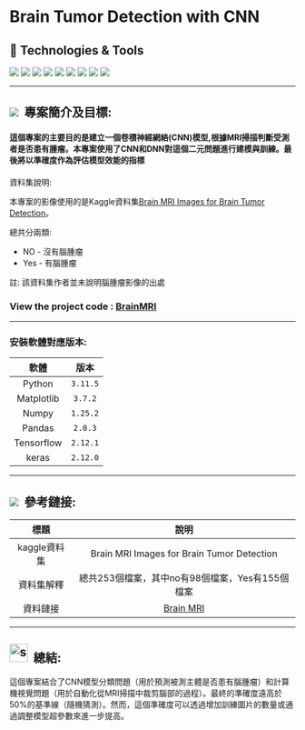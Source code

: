 <h1>Brain Tumor Detection with CNN</h1>

<h2> 🔧 Technologies & Tools </h2>
 <div>
 <img src="https://img.shields.io/badge/Python-3776AB?style=for-the-badge&logo=python&logoColor=white" />
  <img src="https://img.shields.io/badge/TensorFlow-FF6F00?style=for-the-badge&logo=tensorflow&logoColor=white"/>
  <img src="https://img.shields.io/badge/numpy-%23013243.svg?style=for-the-badge&logo=numpy&logoColor=white"/>
  <img src="https://img.shields.io/badge/pandas-%23150458.svg?style=for-the-badge&logo=pandas&logoColor=white"/>
  <img src="https://img.shields.io/badge/Keras-%23D00000.svg?style=for-the-badge&logo=Keras&logoColor=white"/>
  <img src="https://img.shields.io/badge/scikit--learn-%23F7931E.svg?style=for-the-badge&logo=scikit-learn&logoColor=white"/>
  <img src="https://img.shields.io/badge/Matplotlib-%23ffffff.svg?style=for-the-badge&logo=Matplotlib&logoColor=black"/>
  <img src="https://img.shields.io/badge/opencv-%23white.svg?style=for-the-badge&logo=opencv&logoColor=white"/>
  <img src="https://img.shields.io/badge/Colab-F9AB00?style=for-the-badge&logo=googlecolab&color=525252"/>
  </div>
 
 ---
 
 <h2 ><img src="https://img.icons8.com/office/30/000000/training.png"/> &nbsp專案簡介及目標: </h2>
 
#### 這個專案的主要目的是建立一個卷積神經網絡(CNN)模型,根據MRI掃描判斷受測者是否患有腫瘤。本專案使用了CNN和DNN對這個二元問題進行建模與訓練。最後將以準確度作為評估模型效能的指標

資料集說明:

本專案的影像使用的是Kaggle資料集[Brain MRI Images for Brain Tumor Detection](https://colab.research.google.com/corgiredirector?site=https%3A%2F%2Fwww.kaggle.com%2Fdatasets%2Fnavoneel%2Fbrain-mri-images-for-brain-tumor-detection%3Fselect%3Dyes)。

總共分兩類:

- NO - 沒有腦腫瘤
- Yes - 有腦腫瘤

註: 該資料集作者並未說明腦腫瘤影像的出處

### View the project code : [BrainMRI](https://github.com/chrisluo5311/Team_Image_Recognition/blob/master/BrainMRI.ipynb)
 
 ---

### 安裝軟體對應版本:
|  軟體  |  版本  |  
|:------:|:--------:|
|  Python  | `3.11.5`   | 
|  Matplotlib  | `3.7.2`   | 
|  Numpy  | `1.25.2`   | 
|  Pandas  | `2.0.3`   | 
|  Tensorflow  | `2.12.1`   | 
|  keras  | `2.12.0`   | 

 ---

 <h2 ><img src="https://img.icons8.com/office/30/000000/training.png"/> &nbsp參考鏈接: </h2>

|  標題  |  說明  |  
|:------:|:--------:|
|  kaggle資料集  | Brain MRI Images for Brain Tumor Detection  | 
|  資料集解釋  | 總共253個檔案，其中no有98個檔案，Yes有155個檔案    | 
|  資料鏈接  | [Brain MRI](https://www.kaggle.com/datasets/navoneel/brain-mri-images-for-brain-tumor-detection?select=yes)   | 


---

<h2><img width="32" height="32" src="https://img.icons8.com/nolan/64/summary-list.png" alt="summary-list"/> &nbsp總結: </h2>

這個專案結合了CNN模型分類問題（用於預測被測主體是否患有腦腫瘤）和計算機視覺問題（用於自動化從MRI掃描中裁剪腦部的過程）。最終的準確度遠高於50%的基準線（隨機猜測）。然而，這個準確度可以透過增加訓練圖片的數量或通過調整模型超參數來進一步提高。

